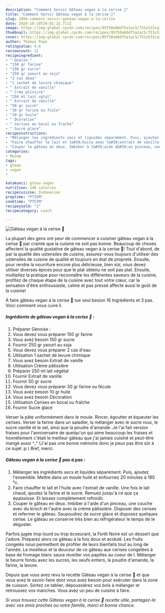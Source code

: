 ```yaml
---
description: "Comment Servir Gâteau vegan à la cerise 🍒"
title: "Comment Servir Gâteau vegan à la cerise 🍒"
slug: 1994-comment-servir-gateau-vegan-a-la-cerise
date: 2020-10-18T20:01:33.711Z
image: https://img-global.cpcdn.com/recipes/95f58a60df5a1ac5/751x532cq70/gateau-vegan-a-la-cerise-🍒-photo-principale-de-la-recette.jpg
thumbnail: https://img-global.cpcdn.com/recipes/95f58a60df5a1ac5/751x532cq70/gateau-vegan-a-la-cerise-🍒-photo-principale-de-la-recette.jpg
cover: https://img-global.cpcdn.com/recipes/95f58a60df5a1ac5/751x532cq70/gateau-vegan-a-la-cerise-🍒-photo-principale-de-la-recette.jpg
author: Thomas Pope
ratingvalue: 4.6
reviewcount: 12
recipeingredient:
- " Gnoise "
- "150 gr farine"
- "150 gr sucre"
- "250 gr yaourt au soja"
- "2 cas deau"
- "1 sachet de levure chimique"
- " Extrait de vanille"
- " Crme ptissire"
- "250 ml lait vgtal"
- " Extrait de vanille"
- "50 gr sucre"
- "30 gr farine ou fcule"
- "10 gr huile"
- " Dcoration"
- " Cerises en bocal ou frache"
- " Sucre glace"
recipeinstructions:
- "Mélanger les ingrédients secs et liquides séparément. Puis, ajoutez l&#39;ensemble. Mettre dans un moule huilé et enfournez 20 minutes à 180 °c."
- "Faire chauffer le lait et l&#39;huile avec l&#39;extrait de vanille. Une fois le lait chaud, ajoutez la farine et le sucre. Remuez jusqu&#39;à ce que ça épaississe. Et laissez complètement refroidir."
- "Couper le gâteau en deux. Imbiber à l&#39;aide d&#39;un pinceau, une couche avec du kirsch et l&#39;autre avec la crème pâtissière. Disposer des cerises et refermer le gâteau. Saupoudrez de sucre glace et disposez quelques cerise. Le gâteau se conserve très bien au réfrigérateur le temps de le déguster."
categories:
- Resep
tags:
- gteau
- vegan
- 

katakunci: gteau vegan  
nutrition: 148 calories
recipecuisine: Indonesian
preptime: "PT35M"
cooktime: "PT57M"
recipeyield: "1"
recipecategory: Lunch

---
```



![Gâteau vegan à la cerise 🍒](https://img-global.cpcdn.com/recipes/95f58a60df5a1ac5/751x532cq70/gateau-vegan-a-la-cerise-🍒-photo-principale-de-la-recette.jpg)

La plupart des gens ont peur de commencer à cuisiner gâteau vegan à la cerise 🍒 par crainte que la cuisine ne soit pas bonne. Beaucoup de choses affectent la qualité gustative de gâteau vegan à la cerise 🍒! Tout d'abord, de par la qualité des ustensiles de cuisine, assurez-vous toujours d'utiliser des ustensiles de cuisine de qualité et toujours en état de propreté. Ensuite, pour rendre la nourriture encore plus délicieuse, bien sûr, vous devez utiliser diverses épices pour que le plat obtenu ne soit pas plat. Ensuite, multipliez la pratique pour reconnaître les différentes saveurs de la cuisine, profitez de chaque étape de la cuisine avec tout votre cœur, car la sensation d'être enthousiaste, calme et pas pressé affecte aussi le goût de la cuisine!

<!--inarticleads1-->

À faire gâteau vegan à la cerise 🍒 tue seul besion 16 Ingrédients et 3 pas. Voici comment vous cuire il.

##### Ingrédients de gâteau vegan à la cerise 🍒 :

1. Préparer  Génoise :
1. Vous devez vous préparer 150 gr farine
1. Vous avez besoin 150 gr sucre
1. Fournir 250 gr yaourt au soja
1. Vous devez vous préparer 2 cas d&#39;eau
1. Utilisation 1 sachet de levure chimique
1. Vous avez besoin  Extrait de vanille
1. Utilisation  Crème pâtissière
1. Préparer 250 ml lait végétal
1. Fournir  Extrait de vanille
1. Fournir 50 gr sucre
1. Vous devez vous préparer 30 gr farine ou fécule
1. Vous avez besoin 10 gr huile
1. Vous avez besoin  Décoration
1. Utilisation  Cerises en bocal ou fraîche
1. Fournir  Sucre glace


Verser la pâte uniformément dans le moule. Rincer, égoutter et équeuter les cerises. Verser la farine dans un saladier, la mélanger avec le sucre roux, le sucre vanillé et le sel, ainsi que la poudre d&#39;amande. Je l&#39;ai fait version fraises pour l&#39;anniversaire de quelqu&#39;un qui aime beaucoup les fraises et honnêtement c&#39;était le meilleur gâteau que j&#39;ai jamais cuisiné et peut-être mangé aussi ^_^ (J&#39;ai pas une bonne mémoire donc je peux pas être sûr à ce sujet :p ) Bref, merci. 

<!--inarticleads2-->

##### Gâteau vegan à la cerise 🍒 pas à pas :

1. Mélanger les ingrédients secs et liquides séparément. Puis, ajoutez l&#39;ensemble. Mettre dans un moule huilé et enfournez 20 minutes à 180 °c.
1. Faire chauffer le lait et l&#39;huile avec l&#39;extrait de vanille. Une fois le lait chaud, ajoutez la farine et le sucre. Remuez jusqu&#39;à ce que ça épaississe. Et laissez complètement refroidir.
1. Couper le gâteau en deux. Imbiber à l&#39;aide d&#39;un pinceau, une couche avec du kirsch et l&#39;autre avec la crème pâtissière. Disposer des cerises et refermer le gâteau. Saupoudrez de sucre glace et disposez quelques cerise. Le gâteau se conserve très bien au réfrigérateur le temps de le déguster.


Parfois jugée trop lourd ou trop écoeurant, la Forêt Noire est un dessert que j&#39;adore. Préparez alors ce gâteau à la fois doux et acidulé. Les fruits congelés nous permettent de profiter de leurs bienfaits tout au long de l&#39;année. Le moelleux et la douceur de ce gâteau aux cerises congelées à base de fromage blanc saura réveiller vos papilles au coeur de l. Mélanger le beurre fondu avec les sucres, les oeufs entiers, la poudre d&#39;amande, la farine, la levure. 

<!--inarticleads1-->

<p>
Depuis que vous avez revu la recette Gâteau vegan à la cerise 🍒 et que vous avez le savoir-faire dont vous avez besoin pour exécuter dans la zone de cuisson. Sortez ce tablier, dépoussiérez vos bols à mélanger et retroussez vos manches. Vous avez un peu de cuisine à faire.
</p>

<p>
<i>Si vous trouvez cette Gâteau vegan à la cerise 🍒 recette utile, partagez-la avec vos amis proches ou votre famille, merci et bonne chance.</i>
</p>

